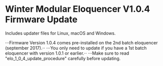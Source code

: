 # Winter Modular Eloquencer V1.0.4 Firmware Update

Includes updater files for Linux, macOS and Windows.

⋅⋅⋅Firmware Version 1.0.4 comes pre-installed on the 2nd batch eloquencer (september 2017).⋅⋅
⋅⋅⋅You only need to update if you have a 1st batch eloquencer with version 1.0.1 or earlier.⋅⋅
⋅⋅⋅Make sure to read "elo_1_0_4_update_procedure" carefully before updating.
